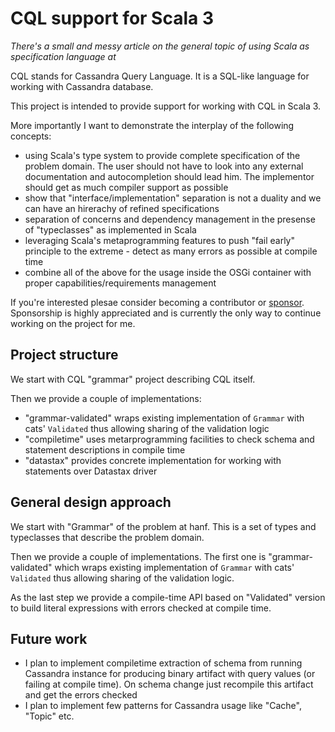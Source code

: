 # CQL support for Scala 3

*There's a small and messy article on the general topic of using Scala as specification language at [](articles/GeneralApproachToScalaSpecification.md)*

CQL stands for Cassandra Query Language. It is a SQL-like language for working with Cassandra database.

This project is intended to provide support for working with CQL in Scala 3.

More importantly I want to demonstrate the interplay of the following concepts:

- using Scala's type system to provide complete specification of the problem domain. The user should not
  have to look into any external documentation and autocompletion should lead him. The implementor should get as much compiler support as possible
- show that "interface/implementation" separation is not a duality and we can have an hirerachy of refined specifications
- separation of concerns and dependency management in the presense of "typeclasses" as implemented in Scala
- leveraging Scala's metaprogramming features to push "fail early" principle to the extreme - detect as many errors as possible
  at compile time
- combine all of the above for the usage inside the  OSGi container with proper capabilities/requirements management

If you're interested plesae consider becoming a contributor or [sponsor](https://github.com/sponsors/p-pavel). Sponsorship is highly appreciated and is currently the only way to continue working on the project for me.

## Project structure

We start with CQL "grammar" project describing CQL itself.

Then we provide a couple of implementations:

- "grammar-validated" wraps existing implementation of `Grammar` with cats' `Validated` thus allowing sharing of the validation logic
- "compiletime" uses metarprogramming facilities to check schema and statement descriptions in compile time
- "datastax" provides concrete implementation for working with statements over Datastax driver

## General design approach

We start with "Grammar" of the problem at hanf. This is a set of types and typeclasses that describe the problem domain.

Then we provide a couple of implementations. The first one is "grammar-validated" which wraps existing implementation of `Grammar` with cats' `Validated` thus allowing sharing of the validation logic.

As the last step we provide a compile-time API based on "Validated" version to build literal expressions with errors checked at compile time.

## Future work

- I plan to implement compiletime extraction of schema from running Cassandra instance for producing binary artifact
with query values (or failing at compile time). On schema change just recompile this artifact and get the errors checked
- I plan to implement few patterns for Cassandra usage like "Cache", "Topic" etc.
